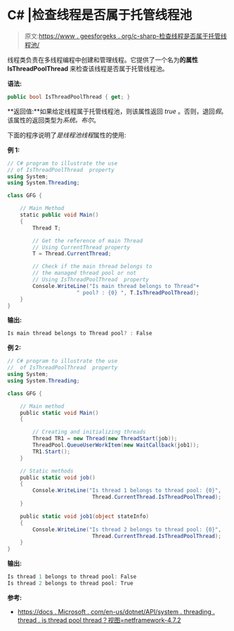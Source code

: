 # C# |检查线程是否属于托管线程池

> 原文:[https://www . geesforgeks . org/c-sharp-检查线程是否属于托管线程池/](https://www.geeksforgeeks.org/c-sharp-check-if-a-thread-belongs-to-managed-thread-pool-or-not/)

线程类负责在多线程编程中创建和管理线程。它提供了一个名为**的属性 IsThreadPoolThread** 来检查该线程是否属于托管线程池。

**语法:**

```cs
public bool IsThreadPoolThread { get; }
```

**返回值:**如果给定线程属于托管线程池，则该属性返回 *true* 。否则，退回*假*。该属性的返回类型为*系统。布尔*。

下面的程序说明了*是线程池线程*属性的使用:

**例 1:**

```cs
// C# program to illustrate the use 
// of IsThreadPoolThread  property
using System;
using System.Threading;

class GFG {

    // Main Method
    static public void Main()
    {
        Thread T;

        // Get the reference of main Thread
        // Using CurrentThread property
        T = Thread.CurrentThread;

        // Check if the main thread belongs to
        // the managed thread pool or not
        // Using IsThreadPoolThread  property
        Console.WriteLine("Is main thread belongs to Thread"+
                      " pool? : {0} ", T.IsThreadPoolThread);
    }
}
```

**输出:**

```cs
Is main thread belongs to Thread pool? : False 
```

**例 2:**

```cs
// C# program to illustrate the use
//  of IsThreadPoolThread  property
using System;
using System.Threading;

class GFG {

    // Main method
    public static void Main()
    {

        // Creating and initializing threads
        Thread TR1 = new Thread(new ThreadStart(job));
        ThreadPool.QueueUserWorkItem(new WaitCallback(job1));
        TR1.Start();
    }

    // Static methods
    public static void job()
    {
        Console.WriteLine("Is thread 1 belongs to thread pool: {0}",
                           Thread.CurrentThread.IsThreadPoolThread);
    }

    public static void job1(object stateInfo)
    {
        Console.WriteLine("Is thread 2 belongs to thread pool: {0}",
                           Thread.CurrentThread.IsThreadPoolThread);
    }
}
```

**输出:**

```cs
Is thread 1 belongs to thread pool: False
Is thread 2 belongs to thread pool: True

```

**参考:**

*   [https://docs . Microsoft . com/en-us/dotnet/API/system . threading . thread . is thread pool thread？视图=netframework-4.7.2](https://docs.microsoft.com/en-us/dotnet/api/system.threading.thread.isthreadpoolthread?view=netframework-4.7.2)